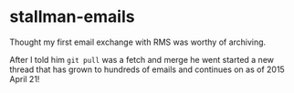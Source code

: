 # stallman-emails

Thought my first email exchange with RMS was worthy of archiving.

After I told him `git pull` was a fetch and merge he went started a new thread that has grown to hundreds of emails and continues on as of 2015 April 21!
